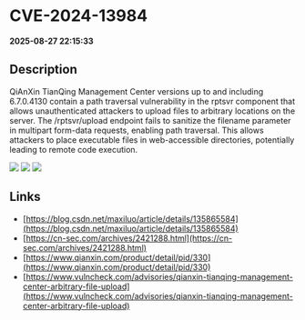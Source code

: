# CVE-2024-13984

**2025-08-27 22:15:33**

## Description
QiAnXin TianQing Management Center versions up to and including 6.7.0.4130 contain a path traversal vulnerability in the rptsvr component that allows unauthenticated attackers to upload files to arbitrary locations on the server. The /rptsvr/upload endpoint fails to sanitize the filename parameter in multipart form-data requests, enabling path traversal. This allows attackers to place executable files in web-accessible directories, potentially leading to remote code execution.

![](https://img.shields.io/static/v1?label=Score&message=10.0&color=red)
![](https://img.shields.io/static/v1?label=Severity&message=CRITICAL&color=red)
![](https://img.shields.io/static/v1?label=CWE&message=Traversal&color=green)

## Links
- [https://blog.csdn.net/maxiluo/article/details/135865584](https://blog.csdn.net/maxiluo/article/details/135865584)
- [https://cn-sec.com/archives/2421288.html](https://cn-sec.com/archives/2421288.html)
- [https://www.qianxin.com/product/detail/pid/330](https://www.qianxin.com/product/detail/pid/330)
- [https://www.vulncheck.com/advisories/qianxin-tianqing-management-center-arbitrary-file-upload](https://www.vulncheck.com/advisories/qianxin-tianqing-management-center-arbitrary-file-upload)
